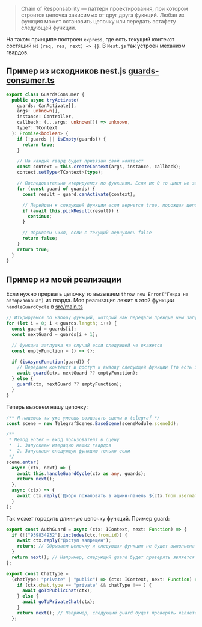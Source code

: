> Chain of Responsability — паттерн проектирования, при котором строится цепочка зависимых от друг друга фукнций. Любая из функция может остановить цепочку или передать эстафету следующей функции.

На таком принципе построен `express`, где есть текущий контекст состящий из `(req, res, next) => {}`. В `Nest.js` так устроен механизм гвардов.

## Пример из исходников nest.js [guards-consumer.ts](https://github.com/nestjs/nest/blob/master/packages/core/guards/guards-consumer.ts)

```typescript
export class GuardsConsumer {
  public async tryActivate(
    guards: CanActivate[],
    args: unknown[],
    instance: Controller,
    callback: (...args: unknown[]) => unknown,
    type?: TContext
  ): Promise<boolean> {
    if (!guards || isEmpty(guards)) {
      return true;
    }

    // На каждый гвард будет привязан свой контекст
    const context = this.createContext(args, instance, callback);
    context.setType<TContext>(type);

    // Последовательно итерируемся по функциям. Если их 0 то цикл не запустится
    for (const guard of guards) {
      const result = guard.canActivate(context);

      // Перейдем к следующей функции если вернется true, порождая цепочку
      if (await this.pickResult(result)) {
        continue;
      }

      // Обрываем цикл, если с текущий вернулось false
      return false;
    }
    return true;
  }
}
```

## Пример из моей реализации

Если нужно прервать цепочку то вызываем `throw new Error("Гнида не авторизована")` из гварда. Моя реализация лежит в этой функции `handleGuardCycle` в [src/main.ts](https://github.com/impuLssse/telegraf-ecosystem/blob/master/src/main.ts)

```typescript
// Итирируемся по набору функций, который нам передали преждче чем запустить обработчик
for (let i = 0; i < guards.length; i++) {
  const guard = guards[i];
  const nextGuard = guards[i + 1];

  // Функция заглушка на случай если следующей не окажется
  const emptyFunction = () => {};

  if (isAsyncFunction(guard)) {
    // Передаем контекст и доступ к вызову следующей функции (то есть i + 1 если ты блять не понимаешь)
    await guard(ctx, nextGuard ?? emptyFunction);
  } else {
    guard(ctx, nextGuard ?? emptyFunction);
  }
}
```

Теперь вызовем нашу цепочку:

```typescript
/** Я надеюсь ты уже умеешь создавать сцены в telegraf */
const scene = new TelegrafScenes.BaseScene(sceneModule.sceneId);

/**
 * Метод enter — вход пользователя в сцену
 *  1. Запускаем итерацию наших гвардов
 *  2. Запускаем следующую функцию только если
 */
scene.enter(
  async (ctx, next) => {
    await this.handleGuardCycle(ctx as any, guards);
    return next();
  },
  async (ctx) => {
    await ctx.reply(`Добро пожаловать в админ-панель ${ctx.from.username}!`);
  }
);
```

Так может городить длинную цепочку функций. Пример guard:

```typescript
export const AuthGuard = async (ctx: IContext, next: Function) => {
  if (!["939834932"].includes(ctx.from.id)) {
    await ctx.reply("Доступ запрещен");
    return; // Обрываем цепочку и следующая функция не будет выполнена
  }
  return next(); // Например, следующий guard будет проверять является ли чат публичным
};

export const ChatType =
  (chatType: "private" | "public") => (ctx: IContext, next: Function) => {
    if (ctx.chat.type == "private" && chatType !== ) {
      await goToPublicChat(ctx);
    } else {
      await goToPrivateChat(ctx);
    }
    return next(); // Например, следующий guard будет проверять является ли чат публичным
  };
```
